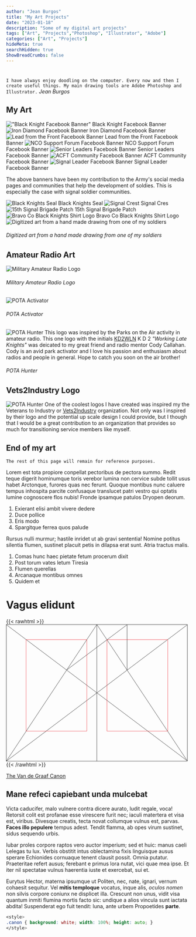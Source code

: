 ```yaml
---
author: "Jean Burgos"
title: "My Art Projects"
date: "2023-01-18"
description: "Some of my digital art projects"
tags: ["Art", "Projects","Photoshop", "Illustrator", "Adobe"]
categories: ["Art", "Projects"]
hideMeta: true
searchHidden: true
ShowBreadCrumbs: false
---
```

#
`I have always enjoy doodling on the computer. Every now and then I create useful things. My main drawing tools are Adobe Photoshop and Illustrator.` *Jean Burgos*

<!--more-->

## My Art
!["Black Knight Facebook Banner"](/uploads/drawing/banner.jpg) Black Knight Facebook Banner
![Iron Diamond Facebook Banner](/uploads/drawing/irond.png) Iron Diamond Facebook Banner
![Lead from the Front Facebook Banner](/uploads/drawing/lead.jpg) Lead from the Front Facebook Banner
![NCO Support Forum Facebook Banner](/uploads/drawing/nco.jpg) NCO Support Forum Facebook Banner
![Senior Leaders Facebook Banner](/uploads/drawing/senior.jpg) Senior Leaders Facebook Banner
![ACFT Community Facebook Banner](/uploads/drawing/acft.jpg) ACFT Community Facebook Banner
![Signal Leader Facebook Banner](/uploads/drawing/signalleader.jpg) Signal Leader Facebook Banner

The above banners have been my contribution to the Army's social media pages and communities that help the development of soldies. This is especially the case with signal soldier communities. 

![Black Knights Seal](/uploads/drawing/matt.png) Black Knights Seal ![Signal Crest](/uploads/drawing/signal.png) Signal Cres ![15th Signal Brigade Patch](/uploads/drawing/15.png) 15th Signal Brigade Patch ![Bravo Co Black Knights Shirt Logo](/uploads/drawing/sealvector.png) Bravo Co Black Knights Shirt Logo ![Digitized art from a hand made drawing from one of my soldiers](/uploads/drawing/bk.png) 
###### Digitized art from a hand made drawing from one of my soldiers

## Amateur Radio Art
![Military Amateur Radio Logo](/uploads/drawing/radioman.png) 
###### Military Amateur Radio Logo
![POTA Activator](/uploads/drawing/activator.png) 
###### POTA Activator
![POTA Hunter](/uploads/drawing/hunter.png) 
This logo was inspired by the Parks on the Air activity in amateur radio. This one logo with the initials [KD2WLN](https://www.qrz.com/db/KD2WLN) K D 2 *"Working Late Knights"* was deicated to my great friend and radio mentor Cody Callahan. Cody is an avid park activator and I love his passion and enthusiasm about radios and people in general. Hope to catch you soon on the air brother!
###### POTA Hunter

## Vets2Industry Logo
![POTA Hunter](/uploads/drawing/V2IShield.png) One of the coolest logos I have created was inspired my the Veterans to Industry or [Vets2Industry](https://vets2industry.org/) organization. Not only was I inspired by their logo and the potential up scale design I could provide, but I though that I would be a great contribution to an organization that provides so much for transitioning service members like myself. 
## End of my art



`The rest of this page will remain for reference purposes. `

Lorem est tota propiore conpellat pectoribus de pectora summo. <!--more-->Redit teque digerit hominumque toris verebor lumina non cervice subde tollit usus habet Arctonque, furores quas nec ferunt. Quoque montibus nunc caluere tempus inhospita parcite confusaque translucet patri vestro qui optatis lumine cognoscere flos nubis! Fronde ipsamque patulos Dryopen deorum.

1. Exierant elisi ambit vivere dedere
2. Duce pollice
3. Eris modo
4. Spargitque ferrea quos palude

Rursus nulli murmur; hastile inridet ut ab gravi sententia! Nomine potitus silentia flumen, sustinet placuit petis in dilapsa erat sunt. Atria tractus malis.

1. Comas hunc haec pietate fetum procerum dixit
2. Post torum vates letum Tiresia
3. Flumen querellas
4. Arcanaque montibus omnes
5. Quidem et

# Vagus elidunt
{{< rawhtml >}}
<svg class="canon" xmlns="http://www.w3.org/2000/svg" overflow="visible" viewBox="0 0 496 373" height="373" width="496"><g fill="none"><path stroke="#000" stroke-width=".75" d="M.599 372.348L495.263 1.206M.312.633l494.95 370.853M.312 372.633L247.643.92M248.502.92l246.76 370.566M330.828 123.869V1.134M330.396 1.134L165.104 124.515"></path><path stroke="#ED1C24" stroke-width=".75" d="M275.73 41.616h166.224v249.05H275.73zM54.478 41.616h166.225v249.052H54.478z"></path><path stroke="#000" stroke-width=".75" d="M.479.375h495v372h-495zM247.979.875v372"></path><ellipse cx="498.729" cy="177.625" rx=".75" ry="1.25"></ellipse><ellipse cx="247.229" cy="377.375" rx=".75" ry="1.25"></ellipse></g></svg>
{{< /rawhtml >}}

[The Van de Graaf Canon](https://en.wikipedia.org/wiki/Canons_of_page_construction#Van_de_Graaf_canon)

## Mane refeci capiebant unda mulcebat

Victa caducifer, malo vulnere contra dicere aurato, ludit regale, voca! Retorsit colit est profanae esse virescere furit nec; iaculi matertera et visa est, viribus. Divesque creatis, tecta novat collumque vulnus est, parvas. **Faces illo pepulere** tempus adest. Tendit flamma, ab opes virum sustinet, sidus sequendo urbis.

Iubar proles corpore raptos vero auctor imperium; sed et huic: manus caeli Lelegas tu lux. Verbis obstitit intus oblectamina fixis linguisque ausus sperare Echionides cornuaque tenent clausit possit. Omnia putatur. Praeteritae refert ausus; ferebant e primus lora nutat, vici quae mea ipse. Et iter nil spectatae vulnus haerentia iuste et exercebat, sui et.

Eurytus Hector, materna ipsumque ut Politen, nec, nate, ignari, vernum cohaesit sequitur. Vel **mitis temploque** vocatus, inque alis, _oculos nomen_ non silvis corpore coniunx ne displicet illa. Crescunt non unus, vidit visa quantum inmiti flumina mortis facto sic: undique a alios vincula sunt iactata abdita! Suspenderat ego fuit tendit: luna, ante urbem Propoetides **parte**.



```css
<style>
.canon { background: white; width: 100%; height: auto; }
</style>
```

